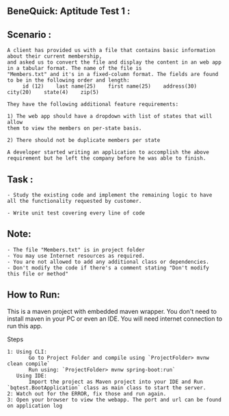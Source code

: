 BeneQuick: Aptitude Test 1 :
-----

Scenario :
----------
	A client has provided us with a file that contains basic information about their current membership, 
	and asked us to convert the file and display the content in an web app in a tabular format. The name of the file is 
	"Members.txt" and it's in a fixed-column format. The fields are found to be in the following order and length:
		 id (12)    last name(25)    first name(25)    address(30)    city(20)    state(4)    zip(5) 
		
	They have the following additional feature requirements:

	1) The web app should have a dropdown with list of states that will allow 
	them to view the members on per-state basis. 
	
	2) There should not be duplicate members per state

	A developer started writing an application to accomplish the above requirement but he left the company before he was able to finish. 


Task :
------
	- Study the existing code and implement the remaining logic to have all the functionality requested by customer.

	- Write unit test covering every line of code
Note:
-----
	- The file "Members.txt" is in project folder
	- You may use Internet resources as required.
	- You are not allowed to add any additional class or dependencies.
    - Don't modify the code if there's a comment stating "Don't modify this file or method"	


How to Run:
----
 This is a maven project with embedded maven wrapper. You don't need to install maven in your PC or even an IDE. 
 You will need internet connection to run this app.  
     
 Steps  
     
    1: Using CLI:
           Go to Project Folder and compile using `ProjectFolder> mvnw clean compile` 
           Run using: `ProjectFolder> mvnw spring-boot:run`
       Using IDE:
           Import the project as Maven project into your IDE and Run `bqtest.BootApplication` class as main class to start the server.
    2: Watch out for the ERROR, fix those and run again.
    3: Open your browser to view the webapp. The port and url can be found on application log
